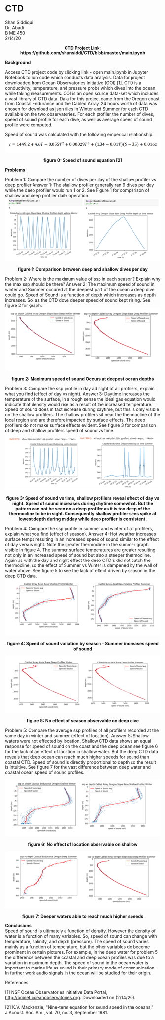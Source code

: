 # CTD
Shan Siddiqui<br />
Dr. Abadi<br />
B ME 450<br />
2/14/20<br />
<p align="center">
<b>CTD Project Link: https://github.com/shansiddi/CTD/blob/master/main.ipynb</b><br>
  
<b>Background</b><br>

Access CTD project code by clicking link - open main.ipynb in Jupyter Notebook to run code which conducts data analysis. Data for project downloaded from Ocean Observatories Initiative (OOI) [1]. CTD is a conductivity, temperature, and pressure probe which dives into the ocean while taking measurements. OOI is an open source data-set which includes a vast library of CTD data. Data for this project came from the Oregon coast from Coastal Endurance and the Cabled Array. 24 hours worth of data was chosen for download as json files in Winter and Summer for each CTD available on the two observatories. For each profiler the number of dives, speed of sound profile for each dive, as well as average speed of sound profile were computed. 

Speed of sound was calculated with the following emperical relationship.
![](images/fig0.png)
<p align="center">
<b>figure 0: Speed of sound equation [2]</b><br>

<b>Problems</b><br>

Problem 1: Compare the number of dives per day of the shallow profiler vs deep profiler
Answer 1: The shallow profiler generally ran 9 dives per day while the deep profiler would run 1 or 2. See Figure 1 for comparison of shallow and deep profiler daily operation.
![](images/fig1.png)
<p align="center">
<b>figure 1: Comparison between deep and shallow dives per day</b><br>
  
Problem 2: Where is the maximum value of ssp in each season? Explain why the max ssp should be there?
Answer 2: The maximum speed of sound in winter and Summer occured at the deepest part of the ocean a deep dive could go. Speed of Sound is a function of depth which increases as depth increases. So, as the CTD dove deeper speed of sound kept rising. See figure 2 for graph.
![](images/fig2.png)
<p align="center">
<b>figure 2: Maximum speed of sound Occurs at deepest ocean depths</b><br>

Problem 3: Compare the ssp profile in day ad night of all profilers, explain what you find (effect of day vs night).
Answer 3: Daytime increases the temperature of the surface, in a rough sense the ideal gas equation would indicate that density would rise as a result of the increased temperature. Speed of sound does in fact increase during daytime, but this is only visible on the shallow profilers. The shallow profilers sit near the thermocline of the local region and are therefore impacted by surface effects. The deep profilers do not make surface effects evident. See figure 3 for comparison of deep and shallow profilers speed of sound vs time.
![](images/fig3.png)
<p align="center">
<b>figure 3: Speed of sound vs time, shallow profilers reveal effect of day vs night. Speed of sound increases during daytime somewhat. But the pattern can not be seen on a deep profiler as it is too deep of the thermocline to be in sight. Consequently shallow profiler sees spike at lowest depth during midday while deep profiler is consistent.</b><br>
  
Problem 4: Compare the ssp profile in summer and winter of all profilers, explain what you find (effect of season).
Answer 4: Hot weather increases surface temps resulting in an increased speed of sound similar to the effect of day versus night. Note the greater thermocline in the summer graph visible in figure 4. The summer surface temperatures are greater resulting not only in an increased speed of sound but also a steeper thermocline. Again as with the day and night effect the deep CTD's did not catch the thermocline, so the effect of Summer vs Winter is dampened by the wall of water above. See figure 5 to see the lack of effect driven by season in the deep CTD data.
![](images/fig4.png)
<p align="center">
<b>figure 4: Speed of sound variation by season - Summer increases speed of sound</b><br>
  
![](images/fig5.png)
<p align="center">
<b>figure 5: No effect of season observable on deep dive</b><br>
  
Problem 5: Compare the average ssp profiles of all profilers recorded at the same day in winter and summer (effect of location).
Answer 5: Shallow waters were not effected by location. Shallow CTD data shows an equal response for speed of sound on the coast and the deep ocean see figure 6 for the lack of an effect of location in shallow water. But the deep CTD data reveals that deep ocean can reach much higher speeds for sound than coastal CTD. Speed of sound is directly proportional to depth so the result is intuitive. See figure 7 for the vast difference between deep water and coastal ocean speed of sound profiles. 

![](images/fig6.png)
<p align="center">
<b>figure 6: No effect of location observable on shallow</b><br>


![](images/fig7.png)
<p align="center">
<b>figure 7: Deeper waters able to reach much higher speeds</b><br>
  
<b>Conclusions</b><br>
Speed of sound is ultimately a function of density. However the density of water is a function of many variables. So, speed of sound can change with temperature, salinity, and depth (pressure). The speed of sound varies mainly as a function of temperature, but the other variables do become prominent in certain pictures. For example, in the deep water for problem 5 the difference between the coastal and deep ocean profiles was due to a variation in maximum depth. The speed of sound in the ocean water is important to marine life as sound is their primary mode of communication. In further work audio signals in the ocean will be studied for their origin.
  
References

[1] NSF Ocean Observatories Initiative Data Portal, http://ooinet.oceanobservatories.org. Downloaded on (2/14/20).

[2] K.V. Mackenzie, "Nine-term equation for sound speed in the oceans," J.Acoust. Soc. Am., vol. 70, no. 3, September 1981.
